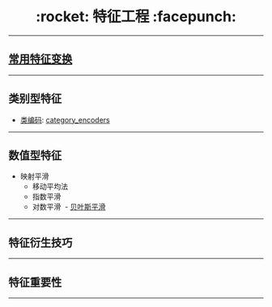 <h1 align = "center">:rocket: 特征工程 :facepunch:</h1>

---
## [常用特征变换][0]
---
## 类别型特征
- [类编码][1]: [category_encoders][2]
---
## 数值型特征
- 映射平滑
  - 移动平均法
  - 指数平滑
  - 对数平滑
  - [贝叶斯平滑][20]
---
## 特征衍生技巧

---
## 特征重要性


















---
[0]: http://nbviewer.jupyter.org/github/Jie-Yuan/2_DataMining/blob/master/3_FeatureEngineering/sklearn_pandas.ipynb
[1]: http://contrib.scikit-learn.org/categorical-encoding/backward_difference.html
[2]: https://github.com/scikit-learn-contrib/categorical-encoding

[20]: https://github.com/Jie-Yuan/2_DataMining/blob/master/3_FeatureEngineering/SmoothMapping/BayesianSmoothing.py
